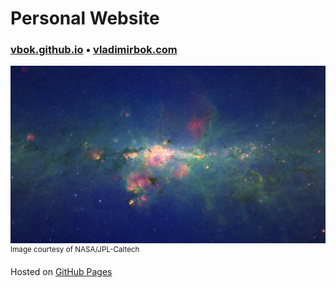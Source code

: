 # Personal Website

### [vbok.github.io](https://vbok.github.io/) • [vladimirbok.com](https://vladimirbok.com/)

![Milky Way galaxy](img/background-large.jpeg)
<sup>Image courtesy of NASA/JPL-Caltech</sup>

Hosted on [GitHub Pages](https://pages.github.com/)

